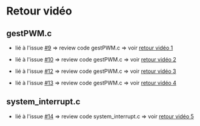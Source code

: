 # Retour vidéo 
## gestPWM.c
- lié à l'issue [#9](https://github.com/MaelleClerc/TP1_PWM/issues/9) => review code gestPWM.c => voir [retour vidéo 1](https://www.swisstransfer.com/d/ad7a98d8-04b5-45e7-b217-52f791bd63e9)

- lié à l'issue [#10](https://github.com/MaelleClerc/TP1_PWM/issues/10) => review code gestPWM.c => voir [retour vidéo 2](https://www.swisstransfer.com/d/b7834748-194a-4d95-aace-346bb0c693ae)

- lié à l'issue [#12](https://github.com/MaelleClerc/TP1_PWM/issues/12) => review code gestPWM.c => voir [retour vidéo 3](https://www.swisstransfer.com/d/e8a83d9c-cdab-4a9a-8694-63fabb952bf9)

- lié à l'issue [#13](https://github.com/MaelleClerc/TP1_PWM/issues/13) => review code gestPWM.c => voir [retour vidéo 4](https://www.swisstransfer.com/d/1949bd3c-ec0e-4689-a37e-e38541ca9cb5)

## system_interrupt.c
- lié à l'issue [#14](https://github.com/MaelleClerc/TP1_PWM/issues/14) => review code system_interrupt.c => voir [retour vidéo 5](https://www.swisstransfer.com/d/f8139f5f-c95c-4dab-8e52-4f2d5db31f24)
